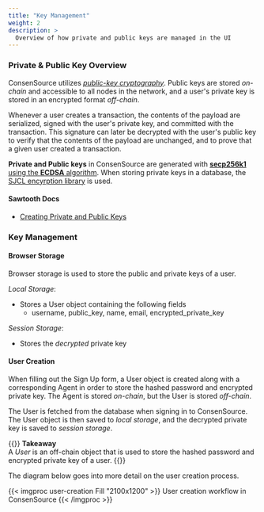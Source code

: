 ```yaml
---
title: "Key Management"
weight: 2
description: >
  Overview of how private and public keys are managed in the UI
---
```


### Private & Public Key Overview

ConsenSource utilizes [_public-key cryptography_](https://www.blockchain-council.org/blockchain/how-does-blockchain-use-public-key-cryptography/). Public keys are stored _on-chain_ and accessible to all nodes in the network, and a user's private key is stored in an encrypted format _off-chain_.

Whenever a user creates a transaction, the contents of the payload are serialized, signed with the user's private key, and committed with the transaction. This signature can later be decrypted with the user's public key to verify that the contents of the payload are unchanged, and to prove that a given user created a transaction.

**Private and Public keys** in ConsenSource are generated with [**secp256k1** using the **ECDSA** algorithm](http://www.secg.org/sec2-v2.pdf). When storing private keys in a database, the [SJCL encyrption library](https://bitwiseshiftleft.github.io/sjcl/) is used.

#### Sawtooth Docs

- [Creating Private and Public Keys](https://sawtooth.hyperledger.org/docs/core/releases/1.0/_autogen/txn_submit_tutorial.html?highlight=secp256k1#creating-private-and-public-keys)

### Key Management

#### Browser Storage

Browser storage is used to store the public and private keys of a user.

_Local Storage_:

- Stores a User object containing the following fields
  - username, public_key, name, email, encrypted_private_key

_Session Storage_:

- Stores the _decrypted_ private key

#### User Creation

When filling out the Sign Up form, a User object is created along with a corresponding Agent in order to store the hashed password and encrypted private key. The Agent is stored _on-chain_, but the User is stored _off-chain_.

The User is fetched from the database when signing in to ConsenSource. The User object is then saved to _local storage_, and the decrypted private key is saved to _session storage_.

{{<alert>}}
<b>Takeaway</b><br/>
A _User_ is an off-chain object that is used to store the hashed password and encrypted private key of a user.
{{</alert>}}

The diagram below goes into more detail on the user creation process.

{{< imgproc user-creation Fill "2100x1200" >}}
User creation workflow in ConsenSource
{{< /imgproc >}}
